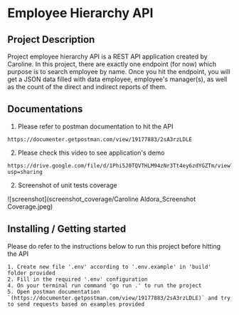 # Employee Hierarchy API

## Project Description

Project employee hierarchy API is a REST API application created by Caroline. In this project, there are exactly one endpoint (for now) which purpose is to search employee by name. Once you hit the endpoint, you will get a JSON data filled with data employee, employee's manager(s), as well as the count of the direct and indirect reports of them.


## Documentations

1. Please refer to postman documentation to hit the API

```shell
https://documenter.getpostman.com/view/19177883/2sA3rzLDLE
```

2. Please check this video to see application's demo

```shell
https://drive.google.com/file/d/1Phi5J0TQVTHLM94zNr3Tt4ey6zdYGZTm/view?usp=sharing
```

2. Screenshot of unit tests coverage

![screenshot](screenshot_coverage/Caroline Aldora_Screenshot Coverage.jpeg)


## Installing / Getting started

Please do refer to the instructions below to run this project before hitting the API

```shell
1. Create new file '.env' according to '.env.example' in 'build' folder provided
2. Fill in the required '.env' configuration
4. On your terminal run command 'go run .' to run the project
5. Open postman documentation `(https://documenter.getpostman.com/view/19177883/2sA3rzLDLE)` and try to send requests based on examples provided
```

